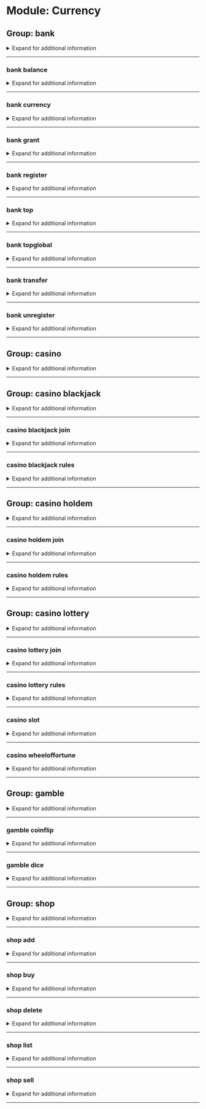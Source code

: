 # Module: Currency

## Group: bank
<details><summary markdown='span'>Expand for additional information</summary><p>

*WM bank commands. Group call prints out given user's bank balance. Accounts periodically get an increase.*

**Aliases:**
`$, $$, $$$`

**Arguments:**

(optional) `[user]` : *User.* (def: `None`)

**Examples:**

```
!bank
!bank @Someone
```
</p></details>

---

### bank balance
<details><summary markdown='span'>Expand for additional information</summary><p>

*View someone's bank account in this guild.*

**Aliases:**
`s, status, bal, money`

**Arguments:**

(optional) `[user]` : *User.* (def: `None`)

**Examples:**

```
!bank balance @Someone
```
</p></details>

---

### bank currency
<details><summary markdown='span'>Expand for additional information</summary><p>

*Set currency for this guild. Currency can be either emoji or text.*

**Aliases:**
`sc, setcurrency`

**Arguments:**

(optional) `[string...]` : *New currency.* (def: `None`)

**Examples:**

```
!bank currency :euro:
!bank currency My Custom Currency Name
```
</p></details>

---

### bank grant
<details><summary markdown='span'>Expand for additional information</summary><p>

*Magically increase another user's bank balance.*

**Privileged users only.**

**Aliases:**
`give`

**Overload 1:**

`[user]` : *User.*

`[long]` : *Amount.*

**Overload 0:**

`[long]` : *Amount.*

`[user]` : *User.*

**Examples:**

```
!bank grant @Someone 1000
!bank grant 1000 @Someone
```
</p></details>

---

### bank register
<details><summary markdown='span'>Expand for additional information</summary><p>

*Open an account in WM bank for this guild.*

**Aliases:**
`r, signup, activate`

**Examples:**

```
!bank register
```
</p></details>

---

### bank top
<details><summary markdown='span'>Expand for additional information</summary><p>

*Print the richest users.*

**Aliases:**
`leaderboard, elite`

**Examples:**

```
!bank top
```
</p></details>

---

### bank topglobal
<details><summary markdown='span'>Expand for additional information</summary><p>

*Print the globally richest users.*

**Aliases:**
`globalleaderboard, globalelite, gtop, topg, globaltop`

**Examples:**

```
!bank gtop
```
</p></details>

---

### bank transfer
<details><summary markdown='span'>Expand for additional information</summary><p>

*Transfer funds from your account to another one.*

**Aliases:**
`lend`

**Overload 1:**

`[user]` : *User to send credits to.*

`[long]` : *Amount of currency to transfer.*

**Overload 0:**

`[long]` : *Amount of currency to transfer.*

`[user]` : *User to send credits to.*

**Examples:**

```
!bank transfer @Someone 40
!bank transfer 40 @Someone
```
</p></details>

---

### bank unregister
<details><summary markdown='span'>Expand for additional information</summary><p>

*Delete an account from WM bank.*

**Privileged users only.**

**Aliases:**
`ur, signout, deleteaccount, delacc, disable, deactivate`

**Overload 1:**

`[user]` : *User whose account to delete.*

(optional) `[boolean]` : *Globally delete?* (def: `False`)

**Overload 0:**

`[member]` : *User whose account to delete.*

**Examples:**

```
!bank unregister @Someone
```
</p></details>

---

## Group: casino
<details><summary markdown='span'>Expand for additional information</summary><p>

*Betting and gambling games.*

**Aliases:**
`vegas, cs, cas`

</p></details>

---

## Group: casino blackjack
<details><summary markdown='span'>Expand for additional information</summary><p>

*Play a blackjack game.*

**Aliases:**
`bj`

**Arguments:**

(optional) `[int]` : *Bid amount.* (def: `5`)

**Examples:**

```
!casino blackjack
```
</p></details>

---

### casino blackjack join
<details><summary markdown='span'>Expand for additional information</summary><p>

*Join a pending Blackjack game.*

**Aliases:**
`+, compete, enter, j, <<, <`

**Arguments:**

(optional) `[int]` : *Bid amount.* (def: `5`)

**Examples:**

```
!casino blackjack join
```
</p></details>

---

### casino blackjack rules
<details><summary markdown='span'>Expand for additional information</summary><p>

*Explain the Blackjack rules.*

**Aliases:**
`help, h, ruling, rule`

**Examples:**

```
!casino blackjack rules
```
</p></details>

---

## Group: casino holdem
<details><summary markdown='span'>Expand for additional information</summary><p>

*Play a Texas Hold'Em game.*

**Aliases:**
`poker, texasholdem, texas`

**Arguments:**

(optional) `[int]` : *Amount of money required to enter.* (def: `1000`)

**Examples:**

```
!casino holdem 10000
```
</p></details>

---

### casino holdem join
<details><summary markdown='span'>Expand for additional information</summary><p>

*Join a pending Texas Hold'Em game.*

**Aliases:**
`+, compete, enter, j, <<, <`

**Examples:**

```
!casino holdem join
```
</p></details>

---

### casino holdem rules
<details><summary markdown='span'>Expand for additional information</summary><p>

*Explain the Texas Hold'Em rules.*

**Aliases:**
`help, h, ruling, rule`

**Examples:**

```
!casino holdem rules
```
</p></details>

---

## Group: casino lottery
<details><summary markdown='span'>Expand for additional information</summary><p>

*Play a lottery game. The three numbers are drawn from 1 to 15 and they can't be repeated.*

**Aliases:**
`lotto`

**Arguments:**

`[int...]` : *Three numbers.*

**Examples:**

```
!casino lottery 2 10 8
```
</p></details>

---

### casino lottery join
<details><summary markdown='span'>Expand for additional information</summary><p>

*Join a pending Lottery game.*

**Aliases:**
`+, compete, enter, j, <<, <`

**Arguments:**

`[int...]` : *Three numbers.*

**Examples:**

```
!casino lottery join 2 10 8
```
</p></details>

---

### casino lottery rules
<details><summary markdown='span'>Expand for additional information</summary><p>

*Explain the Lottery rules.*

**Aliases:**
`help, h, ruling, rule`

**Examples:**

```
!casino lottery rules
```
</p></details>

---

### casino slot
<details><summary markdown='span'>Expand for additional information</summary><p>

*Roll a slot machine. You need to specify a bid amount. Default bid amount is 5.*

**Aliases:**
`slotmachine`

**Overload 1:**

(optional) `[long]` : *Bid.* (def: `5`)

**Overload 0:**

`[string...]` : *Bid as a metric number.*

**Examples:**

```
!casino slot 20
```
</p></details>

---

### casino wheeloffortune
<details><summary markdown='span'>Expand for additional information</summary><p>

*Roll a Wheel Of Fortune. You need to specify a bid amount. Default bid amount is 5.*

**Aliases:**
`wof`

**Overload 1:**

(optional) `[long]` : *Bid.* (def: `5`)

**Overload 0:**

`[string...]` : *Bid as a metric number.*

**Examples:**

```
!casino wof 20
```
</p></details>

---

## Group: gamble
<details><summary markdown='span'>Expand for additional information</summary><p>

*Betting and gambling commands.*

**Aliases:**
`bet`

</p></details>

---

### gamble coinflip
<details><summary markdown='span'>Expand for additional information</summary><p>

*Flip a coin and bet on the outcome.*

**Aliases:**
`coin, flip`

**Overload 1:**

`[long]` : *Bid.*

`[string]` : *Heads/Tails (h/t).*

**Overload 0:**

`[string]` : *Heads/Tails (h/t).*

`[long]` : *Bid.*

**Examples:**

```
!bet coinflip 10 heads
!bet coinflip tails 20
```
</p></details>

---

### gamble dice
<details><summary markdown='span'>Expand for additional information</summary><p>

*Roll a dice and bet on the outcome.*

**Aliases:**
`roll, die`

**Overload 1:**

`[long]` : *Bid.*

`[string]` : *Number guess (has to be a word one-six).*

**Overload 0:**

`[string]` : *Number guess (has to be a word one-six).*

`[long]` : *Bid.*

**Examples:**

```
!bet dice 50 six
!bet dice three 10
```
</p></details>

---

## Group: shop
<details><summary markdown='span'>Expand for additional information</summary><p>

*Shop for items using WM credits from your bank account. If invoked without subcommand, lists all available items for purchase.*

**Aliases:**
`store`

**Examples:**

```
!shop
```
</p></details>

---

### shop add
<details><summary markdown='span'>Expand for additional information</summary><p>

*Add a new item to guild purchasable items list.*

**Requires user permissions:**
`Manage guild`

**Aliases:**
`+, a, +=, <, <<, additem`

**Overload 1:**

`[long]` : *Item price.*

`[string...]` : *Item name.*

**Overload 0:**

`[string]` : *Item name.*

`[long]` : *Item price.*

**Examples:**

```
!shop add Barbie 500
!shop add "New Barbie" 500
!shop add 500 Newest Barbie
```
</p></details>

---

### shop buy
<details><summary markdown='span'>Expand for additional information</summary><p>

*Purchase an item from this guild's shop.*

**Aliases:**
`purchase, shutupandtakemymoney, b, p`

**Overload 1:**

`[int]` : *Item ID.*

**Overload 1:**

`[string]` : *Item name.*

**Examples:**

```
!shop buy 3
```
</p></details>

---

### shop delete
<details><summary markdown='span'>Expand for additional information</summary><p>

*Remove purchasable item from this guild item list. You can remove an item by ID or by name.*

**Requires user permissions:**
`Manage guild`

**Aliases:**
`-, remove, rm, del, -=, >, >>`

**Arguments:**

`[int...]` : *ID list of items to remove.*

**Examples:**

```
!shop delete Barbie
!shop delete 5
!shop delete 1 2 3 4 5
```
</p></details>

---

### shop list
<details><summary markdown='span'>Expand for additional information</summary><p>

*List all purchasable items for this guild.*

**Aliases:**
`ls`

**Examples:**

```
!shop list
```
</p></details>

---

### shop sell
<details><summary markdown='span'>Expand for additional information</summary><p>

*Sell a purchased item for half the buy price.*

**Aliases:**
`return`

**Arguments:**

`[int]` : *Item ID.*

**Examples:**

```
!shop sell 3
```
</p></details>

---

